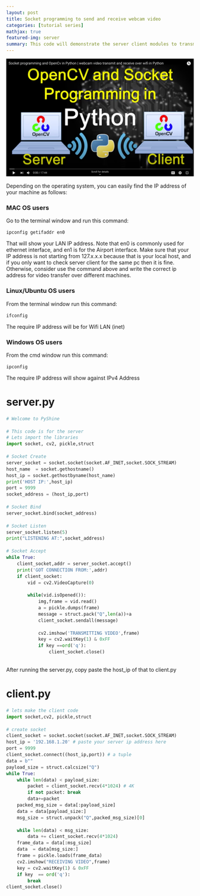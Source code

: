 ```yaml
---
layout: post
title: Socket programming to send and receive webcam video
categories: [tutorial series]
mathjax: true
featured-img: server
summary: This code will demonstrate the server client modules to transmit and receive video over wifi
---
```


[![Everything Is AWESOME](https://github.com/py2ai/py2ai.github.io/blob/master/assets/img/posts/j.png?raw=true)](https://youtu.be/7-O7yeO3hNQ "Everything Is AWESOME")


Depending on the operating system, you can easily find the IP address of your machine as follows:

### MAC OS users

Go to the terminal window and run this command:

```
ipconfig getifaddr en0

```
That will show your LAN IP address. Note that en0 is commonly used for ethernet interface, and en1 is for the Airport interface. Make sure that your IP address is not starting from 127.x.x.x because that is your local host, and if you only want to check server client for the same pc then it is fine. Otherwise, consider use the command above and write the correct ip address for video transfer over different machines. 


### Linux/Ubuntu OS users

From the terminal window run this command:

```
ifconfig
```
The require IP address will be for Wifi LAN (inet)

### Windows OS users

From the cmd window run this command:

```
ipconfig
```

The require IP address will show against IPv4 Address




# server.py
```python
# Welcome to PyShine

# This code is for the server 
# Lets import the libraries
import socket, cv2, pickle,struct

# Socket Create
server_socket = socket.socket(socket.AF_INET,socket.SOCK_STREAM)
host_name  = socket.gethostname()
host_ip = socket.gethostbyname(host_name)
print('HOST IP:',host_ip)
port = 9999
socket_address = (host_ip,port)

# Socket Bind
server_socket.bind(socket_address)

# Socket Listen
server_socket.listen(5)
print("LISTENING AT:",socket_address)

# Socket Accept
while True:
	client_socket,addr = server_socket.accept()
	print('GOT CONNECTION FROM:',addr)
	if client_socket:
		vid = cv2.VideoCapture(0)
		
		while(vid.isOpened()):
			img,frame = vid.read()
			a = pickle.dumps(frame)
			message = struct.pack("Q",len(a))+a
			client_socket.sendall(message)
			
			cv2.imshow('TRANSMITTING VIDEO',frame)
			key = cv2.waitKey(1) & 0xFF
			if key ==ord('q'):
				client_socket.close()
				
```
After running the server.py, copy paste the host_ip of that to client.py

# client.py

```python
# lets make the client code
import socket,cv2, pickle,struct

# create socket
client_socket = socket.socket(socket.AF_INET,socket.SOCK_STREAM)
host_ip = '192.168.1.20' # paste your server ip address here
port = 9999
client_socket.connect((host_ip,port)) # a tuple
data = b""
payload_size = struct.calcsize("Q")
while True:
	while len(data) < payload_size:
		packet = client_socket.recv(4*1024) # 4K
		if not packet: break
		data+=packet
	packed_msg_size = data[:payload_size]
	data = data[payload_size:]
	msg_size = struct.unpack("Q",packed_msg_size)[0]
	
	while len(data) < msg_size:
		data += client_socket.recv(4*1024)
	frame_data = data[:msg_size]
	data  = data[msg_size:]
	frame = pickle.loads(frame_data)
	cv2.imshow("RECEIVING VIDEO",frame)
	key = cv2.waitKey(1) & 0xFF
	if key  == ord('q'):
		break
client_socket.close()
	
	
	
```

